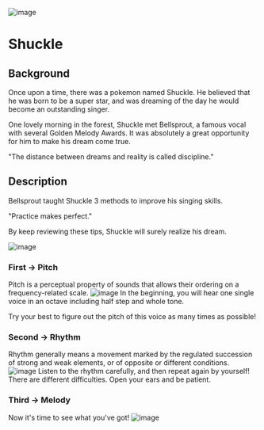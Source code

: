 ![image](https://github.com/percy0525/Shuckle-master/blob/master/ReadPIC/shuckle3.gif)
# Shuckle
## Background
Once upon a time, there was a pokemon named Shuckle. He believed that he was born to be a super star, and was dreaming of the day he would become an outstanding singer. 

One lovely morning in the forest, Shuckle met Bellsprout, a famous vocal with several Golden Melody Awards. It was absolutely a great opportunity for him to make his dream come true.

"The distance between dreams and reality is called discipline."

## Description
Bellsprout taught Shuckle 3 methods to improve his singing skills. 

"Practice makes perfect." 

By keep reviewing these tips, Shuckle will surely realize his dream.


![image](https://github.com/percy0525/Shuckle-master/blob/master/ReadPIC/Main.png)
### First -> Pitch
Pitch is a perceptual property of sounds that allows their ordering on a frequency-related scale. 
![image](https://github.com/percy0525/Shuckle-master/blob/master/ReadPIC/Single0.png)
In the beginning, you will hear one single voice in an octave including half step and whole tone. 

Try your best to figure out the pitch of this voice as many times as possible!

### Second -> Rhythm
Rhythm generally means a movement marked by the regulated succession of strong and weak elements, or of opposite or different conditions.
![image](https://github.com/percy0525/Shuckle-master/blob/master/ReadPIC/Double2.png)
Listen to the rhythm carefully, and then repeat again by yourself!
There are different difficulties. Open your ears and be patient.

### Third -> Melody
Now it's time to see what you've got!
![image](https://github.com/percy0525/Shuckle-master/blob/master/ReadPIC/Triple2.png)
